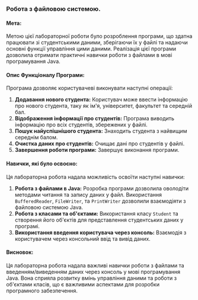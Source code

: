 

### Робота з файловою системою.

#### Мета:

Метою цієї лабораторної роботи було розроблення програми, що здатна працювати зі студентськими даними, зберігаючи їх у файлі та надаючи основні функції управління цими даними. Реалізація цієї програми дозволила отримати практичні навички роботи з файлами в мові програмування Java.

#### Опис Функціоналу Програми:

Програма дозволяє користувачеві виконувати наступні операції:

1. **Додавання нового студента:** Користувач може ввести інформацію про нового студента, таку як ім'я, університет, факультет та середній бал.
2. **Відображення інформації про студентів:** Програма виводить інформацію про всіх студентів, збережених у файлі.
3. **Пошук найуспішнішого студента:** Знаходить студента з найвищим середнім балом.
4. **Очистка даних про студентів:** Очищає дані про студентів у файлі.
5. **Завершення роботи програми:** Завершує виконання програми.

#### Навички, які було освоєно:

Ця лабораторна робота надала можливість освоїти наступні навички:

1. **Робота з файлами в Java:** Розробка програми дозволила оволодіти методами читання та запису даних у файл. Використання `BufferedReader`, `FileWriter`, та `PrintWriter` дозволили взаємодіяти з файловою системою Java.
2. **Робота з класами та об'єктами:** Використання класу `Student` та створення його об'єктів для представлення студентських даних у програмі.
3. **Використання введення користувача через консоль:** Взаємодія з користувачем через консольний ввід та вивід даних.

#### Висновок:

Ця лабораторна робота надала важливі навички роботи з файлами та введенням/виведенням даних через консоль у мові програмування Java. Вона сприяла розвитку вмінь управління даними та роботи з об'єктами класів, що є важливими аспектами для розробки програмного забезпечення.